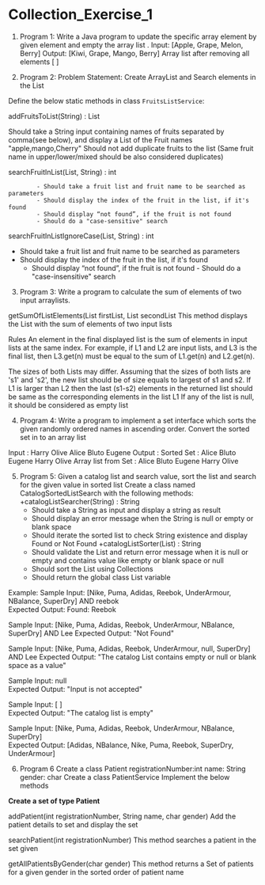 # Collection_Exercise_1

1. Program 1:
 Write a Java program to update the specific array element by given element and empty the array list .
Input: [Apple, Grape, Melon, Berry]
Output: [Kiwi, Grape, Mango, Berry]
Array list after removing all elements [ ]

2. Program 2:
Problem Statement: Create ArrayList and Search elements in the List
   
 Define the below static methods in class `FruitsListService`:

 addFruitsToList(String) : List<String>      
 
Should take a String input containing names of fruits separated by comma(see  below), and display a List of the Fruit names
                	"apple,mango,Cherry"
  Should not add duplicate fruits to the list (Same fruit name in upper/lower/mixed should be also considered duplicates)

    
searchFruitInList(List<String>, String) : int

            - Should take a fruit list and fruit name to be searched as parameters
            - Should display the index of the fruit in the list, if it's found
            - Should display “not found”, if the fruit is not found
            - Should do a "case-sensitive" search   
                        
searchFruitInListIgnoreCase(List<String>, String) : int

  - Should take a fruit list and fruit name to be searched as parameters
   - Should display the index of the fruit in the list, if it's found
     - Should display “not found”, if the fruit is not found
    - Should do a "case-insensitive" search   
    
3. Program 3:
Write a program to calculate the sum of elements of two input arraylists.


getSumOfListElements(List<Integer> firstList, List<Integer> secondList
This method displays the List with the sum of elements of two input lists
 		
Rules
 An element in the final displayed list is the sum of elements in input lists at the same index. 
 For example, if L1 and L2 are input lists, and L3 is the final list, then L3.get(n) must be equal to the sum of L1.get(n) and L2.get(n).

 The sizes of both Lists may differ. 
 Assuming that the sizes of both lists are 's1' and 's2', the new list should be of size equals to largest of s1 and s2. 
  If L1 is larger than L2 then the last (s1-s2) elements in the returned list should be same as the corresponding elements in the list L1
If any of the list is null, it should be considered as empty list


4. Program 4:
Write a program to implement a set interface which sorts the given randomly ordered names in ascending order. Convert the sorted set in to an array list

Input : Harry Olive Alice Bluto Eugene
Output :
Sorted Set : Alice Bluto Eugene Harry Olive
Array list from Set : Alice Bluto Eugene Harry Olive




5. Program 5: 
Given a catalog list and search value, sort the list and search for the given value in sorted list
Create a class named CatalogSortedListSearch with the following methods:
+catalogListSearcher(String) : String  
     - Should take a String as input and display a string as result
     - Should display an error message when the String is null or empty or blank space  
     - Should iterate the sorted list to check String existence and display Found or Not Found
+catalogListSorter(List<String>) : String
     - Should validate the List and return error message when it is null or empty and contains value like empty or blank space or null 
     - Should sort the List using Collections                 
     - Should return the global class List variable

Example: Sample Input:
[Nike, Puma, Adidas, Reebok, UnderArmour, NBalance, SuperDry] AND reebok      
Expected Output:
Found: Reebok

Sample Input:
[Nike, Puma, Adidas, Reebok, UnderArmour, NBalance, SuperDry] AND Lee
Expected Output:
"Not Found"

Sample Input:
[Nike, Puma, Adidas, Reebok, UnderArmour, null, SuperDry] AND Lee
Expected Output:
"The catalog List contains empty or null or blank space as a value"

Sample Input:
null    
Expected Output:
"Input is not accepted"

Sample Input:
[ ]    
Expected Output:
"The catalog list is empty"

Sample Input:
[Nike, Puma, Adidas, Reebok, UnderArmour, NBalance, SuperDry]      
Expected Output:
[Adidas, NBalance, Nike, Puma, Reebok, SuperDry, UnderArmour]

6. Program 6
 Create a class Patient
registrationNumber:int
 name: String
gender: char
  Create a class PatientService
	Implement the below methods
	
**Create a set of type Patient**

addPatient(int registrationNumber, String name, char gender)
Add the patient details to set and display the set

searchPatient(int registrationNumber)
   This method searches a patient in the set given

getAllPatientsByGender(char gender)
  This method returns a Set of patients for a given gender in the sorted order of patient name

	







